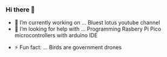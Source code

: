 ### Hi there 👋
- 🔭 I’m currently working on ... Bluest lotus youtube channel
- 🤔 I’m looking for help with ... Programming Rasbery Pi Pico microcontrollers with arduino IDE
<!-- - 🌱 I’m currently learning ... Highschool stuff ig
- 👯 I’m looking to collaborate on ... 
- 💬 Ask me about ...
- 📫 How to reach me: ...
- 😄 Pronouns: ...
-->
- ⚡ Fun fact: ... Birds are government drones
<!--
**Bluest-Lotus/bluest-lotus** is a ✨ _special_ ✨ repository because its `README.md` (this file) appears on your GitHub profile.

Here are some ideas to get you started:

- 🔭 I’m currently working on ...
- 🌱 I’m currently learning ...
- 👯 I’m looking to collaborate on ...
- 🤔 I’m looking for help with ...
- 💬 Ask me about ...
- 📫 How to reach me: ...
- 😄 Pronouns: ...
- ⚡ Fun fact: ...
-->
